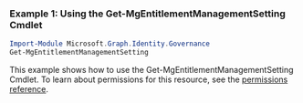 ### Example 1: Using the Get-MgEntitlementManagementSetting Cmdlet
```powershell
Import-Module Microsoft.Graph.Identity.Governance
Get-MgEntitlementManagementSetting
```
This example shows how to use the Get-MgEntitlementManagementSetting Cmdlet.
To learn about permissions for this resource, see the [permissions reference](/graph/permissions-reference).
